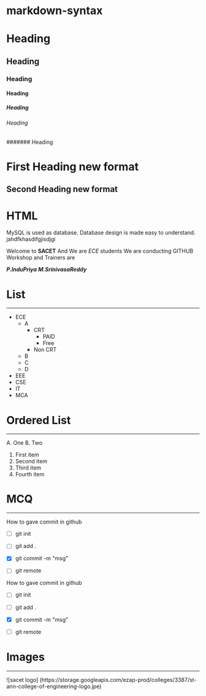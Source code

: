 # markdown-syntax

# Heading
## Heading
### Heading
#### Heading
##### Heading
###### Heading
####### Heading

First Heading new format
==========

Second Heading new format
----------------

<h1>HTML</h1>

MySQL is used as database. Database design is made easy to understand.
jahdfkhasdifgjisdjgi


Welcome to **SACET** And We are *ECE* students We are conducting GITHUB Workshop 
and Trainers are

***P.InduPriya***
***M.SrinivasaReddy***


# List
<hr>

- ECE
  - A
    - CRT
      - PAID
      - Free
    - Non CRT
  - B
  - C
  - D
- EEE
- CSE
- IT 
- MCA


# Ordered List
<hr>
A. One
B. Two

1. First item
2. Second item
3. Third item
4. Fourth item


# MCQ
-----
How to gave commit in github
- [ ] git init
- [ ] git add .
- [X] git commit -m "msg"
- [ ] git remote


How to gave commit in github
- [ ] git init
- [ ] git add .
- [X] git commit -m "msg"
- [ ] git remote



# Images
<hr>
![sacet logo] (https://storage.googleapis.com/ezap-prod/colleges/3387/st-ann-college-of-engineering-logo.jpe)
